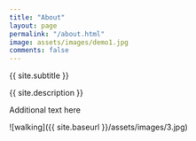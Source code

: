 ```yaml
---
title: "About"
layout: page
permalink: "/about.html"
image: assets/images/demo1.jpg
comments: false
---
```


{{ site.subtitle }}

 {{ site.description }}




Additional text here

![walking]({{ site.baseurl }}/assets/images/3.jpg)
